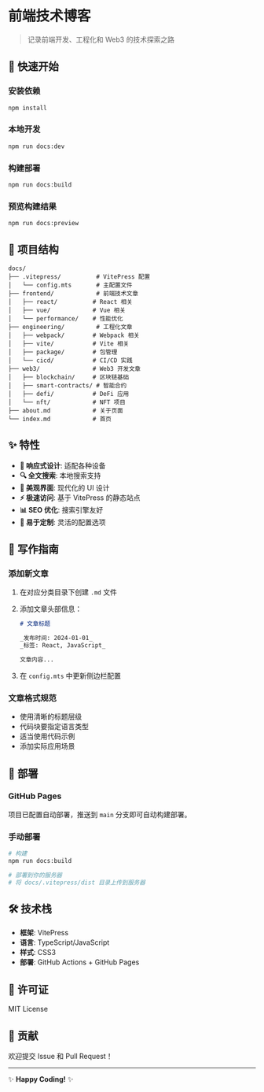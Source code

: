 # 前端技术博客

> 记录前端开发、工程化和 Web3 的技术探索之路

## 🚀 快速开始

### 安装依赖

```bash
npm install
```

### 本地开发

```bash
npm run docs:dev
```

### 构建部署

```bash
npm run docs:build
```

### 预览构建结果

```bash
npm run docs:preview
```

## 📁 项目结构

```
docs/
├── .vitepress/          # VitePress 配置
│   └── config.mts       # 主配置文件
├── frontend/            # 前端技术文章
│   ├── react/          # React 相关
│   ├── vue/            # Vue 相关
│   └── performance/    # 性能优化
├── engineering/         # 工程化文章
│   ├── webpack/        # Webpack 相关
│   ├── vite/           # Vite 相关
│   ├── package/        # 包管理
│   └── cicd/           # CI/CD 实践
├── web3/               # Web3 开发文章
│   ├── blockchain/     # 区块链基础
│   ├── smart-contracts/ # 智能合约
│   ├── defi/           # DeFi 应用
│   └── nft/            # NFT 项目
├── about.md            # 关于页面
└── index.md            # 首页
```

## ✨ 特性

- **📱 响应式设计**: 适配各种设备
- **🔍 全文搜索**: 本地搜索支持
- **🎨 美观界面**: 现代化的 UI 设计
- **⚡ 极速访问**: 基于 VitePress 的静态站点
- **📊 SEO 优化**: 搜索引擎友好
- **🔧 易于定制**: 灵活的配置选项

## 📝 写作指南

### 添加新文章

1. 在对应分类目录下创建 `.md` 文件
2. 添加文章头部信息：

   ```markdown
   # 文章标题

   _发布时间: 2024-01-01_  
   _标签: React, JavaScript_

   文章内容...
   ```

3. 在 `config.mts` 中更新侧边栏配置

### 文章格式规范

- 使用清晰的标题层级
- 代码块要指定语言类型
- 适当使用代码示例
- 添加实际应用场景

## 🚀 部署

### GitHub Pages

项目已配置自动部署，推送到 `main` 分支即可自动构建部署。

### 手动部署

```bash
# 构建
npm run docs:build

# 部署到你的服务器
# 将 docs/.vitepress/dist 目录上传到服务器
```

## 🛠️ 技术栈

- **框架**: VitePress
- **语言**: TypeScript/JavaScript
- **样式**: CSS3
- **部署**: GitHub Actions + GitHub Pages

## 📄 许可证

MIT License

## 🤝 贡献

欢迎提交 Issue 和 Pull Request！

---

✨ **Happy Coding!** ✨
